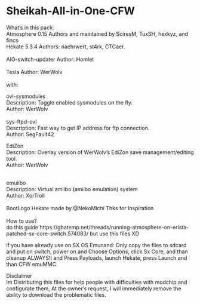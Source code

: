 <h1 class="code-line" data-line-start=0 data-line-end=1 ><a id="SheikahAllinOneCFW_0"></a>Sheikah-All-in-One-CFW</h1>
<p class="has-line-data" data-line-start="1" data-line-end="9">What’s in this pack:<br>
Atmosphere 0.15 Authors and maintained by SciresM, TuxSH, hexkyz, and fincs<br>
Hekate 5.3.4 Authors: naehrwert, st4rk, CTCaer.<br><br>
AIO-switch-updater Author: Homlet<br><br>
Tesla Author: WerWolv<br><br>
with:</p>
<p class="has-line-data" data-line-start="10" data-line-end="18">ovl-sysmodules<br>
Description: Toggle enabled sysmodules on the fly.<br>
Author: WerWolv<br>
<br>
sys-ftpd-ovl<br>
Description: Fast way to get IP address for ftp connection.<br>
Author: SegFault42<br>
<p class="has-line-data" data-line-start="19" data-line-end="23">EdiZon<br>
Description: Overlay version of WerWolv’s EdiZon save management/editing tool.<br>
Author: WerWolv<br><br>
<p class="has-line-data" data-line-start="24" data-line-end="31">emuiibo<br>
Description: Virtual amiibo (amiibo emulation) system<br>
Author: XorTroll<br><br>
BootLogo Hekate made by @NekoMichi Thks for Inspiration<br><br>
How to use?<br>
do this guide https://gbatemp.net/threads/running-atmosphere-on-erista-patched-sx-core-switch.574083/ but use this files XD</p>
<p class="has-line-data" data-line-start="32" data-line-end="33">if you have already use on SX OS Emunand: Only copy the files to sdcard and put on switch, power on and Choose Options, click Sx Core, and than cleanup ALWAYS!! and  Press Payloads, launch Hekate,  press Launch and than CFW emuMMC.</p>
<p class="has-line-data" data-line-start="34" data-line-end="36">Disclaimer<br>
Im Distributing this files for help people with difficulties with modchip and configurate them, At the owner’s request, I will immediately remove the ability to download the problematic files.</p>
